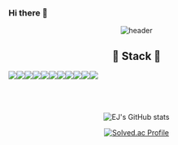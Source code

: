 ### Hi there 👋

<!--
**Dreamofheaven/Dreamofheaven** is a ✨ _special_ ✨ repository because its `README.md` (this file) appears on your GitHub profile.

Here are some ideas to get you started:

- 🔭 I’m currently working on ...
- 🌱 I’m currently learning ...
- 👯 I’m looking to collaborate on ...
- 🤔 I’m looking for help with ...
- 💬 Ask me about ...
- 📫 How to reach me: ...
- 😄 Pronouns: ...
- ⚡ Fun fact: ...
-->
<div align="center">


    
![header](https://capsule-render.vercel.app/api?type=wave&color=auto&height=300&section=header&text=Eun-jeong%Park&fontSize=90)



## 🔨 Stack 🔨
<div style="display:flex; flex-direction:row;">
    <img src="https://img.shields.io/badge/python-3776AB?style=flat-square&logo=python&logoColor=white"> 
    <img src="https://img.shields.io/badge/djnago-092E20?style=flat-square&logo=django&logoColor=white"> 
    <img src="https://img.shields.io/badge/mysql-4479A1?style=for-the-badge&logo=mysql&logoColor=white"> 
    <br>
    <img src="https://img.shields.io/badge/html-E34F26?style=flat-square&logo=html5&logoColor=white"> 
    <img src="https://img.shields.io/badge/css-1572B6?style=flat-square&logo=css3&logoColor=white"> 
    <img src="https://img.shields.io/badge/javascript-F7DF1E?style=flat-square&logo=javascript&logoColor=black"> 
    <img src="https://img.shields.io/badge/bootstrap-7952B3?style=flat-square&logo=bootstrap&logoColor=white">
    <br>
    <img src="https://img.shields.io/badge/react-61DAFB?style=flat-square&logo=react&logoColor=white">
    <img src="https://img.shields.io/badge/figma-F24E1E?style=flat-square&logo=figma&logoColor=white">
    <img src="https://img.shields.io/badge/notion-000000?style=flat-square&logo=notion&logoColor=white">
    <img src="https://img.shields.io/badge/jira-0052CC?style=flat-square&logo=jira&logoColor=white">
    <br>
</div>

<br>


<br>


<br>


![EJ's GitHub stats](https://github-readme-stats.vercel.app/api?username=Dreamofheaven&show_icons=true&theme=radical)



[![Solved.ac Profile](http://mazassumnida.wtf/api/v2/generate_badge?boj=eunjeong0223)](https://solved.ac/eunjeong0223/)


</div>
